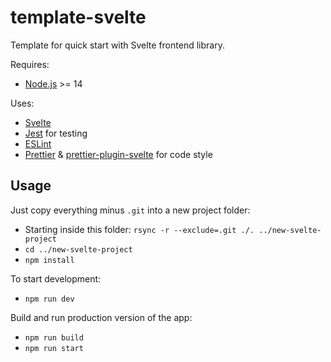 # template-svelte

Template for quick start with Svelte frontend library.

Requires:

- [Node.js](https://nodejs.org/en/download/) >= 14

Uses:

- [Svelte](https://svelte.dev/)
- [Jest](https://jestjs.io/) for testing
- [ESLint](https://eslint.org/)
- [Prettier](https://prettier.io/) & [prettier-plugin-svelte](https://github.com/sveltejs/prettier-plugin-svelte) for code style

## Usage

Just copy everything minus `.git` into a new project folder:

- Starting inside this folder: `rsync -r --exclude=.git ./. ../new-svelte-project`
- `cd ../new-svelte-project`
- `npm install`

To start development:

- `npm run dev`

Build and run production version of the app:

- `npm run build`
- `npm run start`
